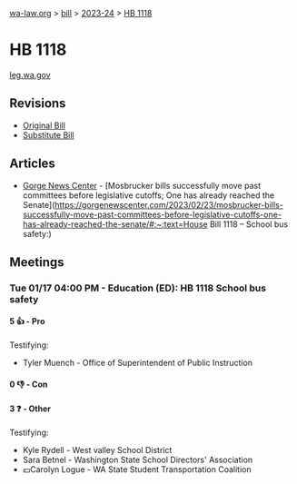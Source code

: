 [wa-law.org](/) > [bill](/bill/) > [2023-24](/bill/2023-24/) > [HB 1118](/bill/2023-24/hb/1118/)

# HB 1118
[leg.wa.gov](https://app.leg.wa.gov/billsummary?BillNumber=1118&Year=2023&Initiative=false)

## Revisions
* [Original Bill](1/)
* [Substitute Bill](S/)

## Articles
* [Gorge News Center](/org/gorge_news_center/) - [Mosbrucker bills successfully move past committees before legislative cutoffs; One has already reached the Senate](https://gorgenewscenter.com/2023/02/23/mosbrucker-bills-successfully-move-past-committees-before-legislative-cutoffs-one-has-already-reached-the-senate/#:~:text=House Bill 1118 – School bus safety:)

## Meetings
### Tue 01/17 04:00 PM - Education (ED): HB 1118 School bus safety
#### 5 👍 - Pro
Testifying:
* Tyler Muench - Office of Superintendent of Public Instruction

#### 0 👎 - Con

#### 3 ❓ - Other
Testifying:
* Kyle Rydell - West valley School District
* Sara Betnel - Washington State School Directors' Association
* 💵Carolyn Logue - WA State Student Transportation Coalition
